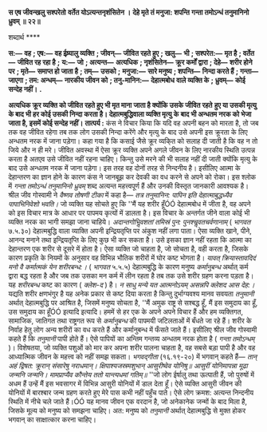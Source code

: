 **स एष जीवन्खलु सश्परेतो** **वर्तेत योऽत्यन्तनृशंसितेन ।** **देहे मृते तं मनुजा: शपन्ति** **गन्ता तमोऽन्धं तनुमानिनो ध्रुवम् ॥ २२॥** 

शब्दार्थ **** 

**स:—** **वह** **; एष:—** **वह ईष्र्यालु व्यक्ति** **; जीवन्—** **जीवित रहते हुए** **; खलु—** **भी** **; सश्परेत:—** **मृत है** **; वर्तेत—** **जीवित रह रहा है** **;** **य:—** **जो** **; अत्यन्त—** **अत्यधिक** **; नृशंसितेन—** **क्रूर कर्मों द्वारा** **; देहे—** **शरीर होने पर** **; मृते—** **समाप्त हो जाता है** **; तम्—** **उसको** **;** **मनुजा:—** **सारे मनुष्य** **; शपन्ति—** **निन्दा करते हैं** **; गन्ता—** **जाएगा** **; तम: अन्धम्—** **नारकीय जीवन को** **; तनु-मानिन:—** **देहात्मबोध** **वाले व्यक्ति के** **; ध्रुवम्—** **कोई सन्देह नहीं।** **.** 

**अत्यधिक क्रूर व्यक्ति को जीवित रहते हुए भी मृत माना जाता है क्योंकि उसके जीवित रहते** **हुए या उसकी मृत्यु के बाद भी हर कोई उसकी निन्दा करता है। देहात्मबुद्धिवाला व्यक्ति मृत्यु के** **बाद भी अन्धतम नरक को भेजा जाता है, इसमें कोई सन्देह नहीं।** **तात्पर्य :** कंस ने विचार किया कि यदि वह अपनी बहन को मारता है, तो जब तक वह जीवित रहेगा तब तक लोग उसकी निन्दा करेंगे और मृत्यु के बाद उसे अपनी इस क्रूरता के लिए अन्धतम नरक में जाना पड़ेगा। कहा गया है कि कसाई जैसे क्रूर व्यकि्त को सलाह दी जाती है कि वह न तो जिये और न ही मरे। जीवित अवस्था में ऐसा क्रूर व्यक्ति अपने अगले जीवन के लिए नारकीय स्थिति उत्पन्न करता है अतएव उसे जीवित नहीं रहना चाहिए। किन्तु उसे मरने की भी सलाह नहीं दी जाती क्योंकि मृत्यु के बाद उसे अन्धतम नरक में जाना पड़ेगा। इस तरह वह दोनों तरह से निन्दनीय है। इसीलिए आत्मा के देहान्तरण का ज्ञान होने के कारण कंस ने जानबूझ कर देवकी का वध करने से अपने को रोका। इस श्लोक में *गन्ता तमोऽन्धं तनुमानिनो ध्रुवम्* शब्द अत्यन्त महत्त्वपूर्ण हैं और उनकी विस्तृत जानकारी आवश्यक है। श्रील जीव गोस्वामी ने *वैष्णव तोषणी टीका* में कहा है— *तत्र तनुमानिन:* *पापिन इति देहात्माबुद्धध्यैव पापाभिनिवेशो भवति।* जो व्यक्ति यह सोचते हुए कि ''मैं यह शरीर हूँÓÓ देहात्मबोध में जीता है, वह अपने को इस विचार मात्र के आधार पर पापमय कृत्यों में डालता है। इस विचार के अन्तर्गत जीने वाला कोई भी व्यक्ति नरक का भागी समझा जाना चाहिये। *अदान्तगोभिॢवशतां तमिस्रं* *पुन: पुनश्चॢवतचर्वणानाम्* ( *भागवत* ७.५.३०) देहात्मबुद्धि वाला व्याक्ति अपनी इन्द्रियतृप्ति पर अंकुश नहीं लगा पाता। ऐसा व्यक्ति खाने, पीने, आनन्द मनाने तथा इन्द्रियतृप्ति के लिए कुछ भी कर सकता है। उसे इसका ज्ञान नहीं रहता कि आत्मा का देहान्तरण एक शरीर से दूसरे में होता है। ऐसा व्यक्ति जो चाहता है, जो सोचता है, वही करता है, जिसके कारण प्रकृति के नियमों के अनुसार वह विभिन्न भौतिक शरीरों में घोर कष्ट भोगता है। *यावत् क्रियास्तावदिदं मनो वै* *कर्मात्मकं येन शरीरबन्ध:।* ( *भागवत* ५.५.५) देहात्मबुद्धि के कारण मनुष्य *कर्मानुबन्ध* अर्थात् कर्म द्वारा बद्ध रहता है और जब तक उसका मन कर्म में लीन रहता है तब तक उसे शरीर ग्रहण करना पड़ता है। यह *शरीरबन्ध* कष्ट का कारण ( *क्लेश-द* ) है। *न साधु मन्ये यत आत्मनोऽयम्* *असन्नपि क्लेशद आस देह:।* यद्यति शरीर क्षणभंगुर है यह अनेक प्रकार से कष्ट दिया करता है किन्तु दुर्भाग्यवश्य मानव सवयता *तनुमानी* अर्थात् देहात्मबुद्धि पर आश्रित है, जिसमें मनुष्य सोचता है, ''मैं अमुक राष्ट्र से सश्बद्ध हूँ, मैं इस समुदाय का हूँ, उस समुदाय का हूँÓÓ इत्यादि इत्यादि। हममें से हर एक के अपने अपने विचार हैं और हम व्यक्तिगत, सामाजिक, जातिगत तथा राष्ट्रगत रूप से *कर्मानुबन्ध* की पापमयी जटिलताओं में बँधते जा रहे हैं। शरीर के निर्वाह हेतु लोग अन्य शरीरों का वध करते हैं और कर्मानुबन्ध में फँसते जाते हैं। इसीलिए श्रील जीव गोस्वामी कहते हैं कि *तनुमानी* पापी होते हैं। ऐसे पापियों का अन्तिम गन्तव्य अन्धतम नरक होता है ( *गन्ता तमोऽन्धम्* )। विशेषतया, जो व्यक्ति पशुओं को मार कर अपना शरीर पालना चाहता है, वह सबसे बड़ा पापी है और वह आध्यात्मिक जीवन के महत्त्व को नहीं समझ सकता। *भगवद्गीता* (१६.१९-२०) में भगवान् कहते हैं— *तान् अहं द्विषत: क्रूरान् संसारेषु नराधमान्।* *क्षिपाश्यजस्रमशुभान् आसुरीष्वेव योनिषु॥* *आसुरीं योनिमापन्ना मूढा जन्मनि जन्मनि।* *मामप्राप्यैव कौन्तेय ततो यान्त्यधमां गतिम्॥* ''जो लोग ईर्षालु तथा ऊत्पाती हैं, जो पुरुषों में अधम हैं उन्हें मैं इस भवसागर में विभिन्न आसुरी योनियों में डाल देता हूँ। ऐसे व्यक्ति आसुरी जीवन की योनियों में बारश्बार जन्म ग्रहण करते हुए मेरे पास कभी नहीं पहुँच पाते। ऐसे लोग क्रमश: अत्यन्त निन्दनीय स्थिति में नीचे चले जाते हैं।ÓÓ यह मानव जीवन एक वरदान है, जो अनेकानेक जन्मों के बाद मिला है, जिसके मूल्य को मनुष्य को समझना चाहिए। अत: मनुष्य को *तनुमानी* अर्थात् देहात्मबुद्धि से मुक्त होकर भगवान् का साक्षात्कार करना चाहिए।  